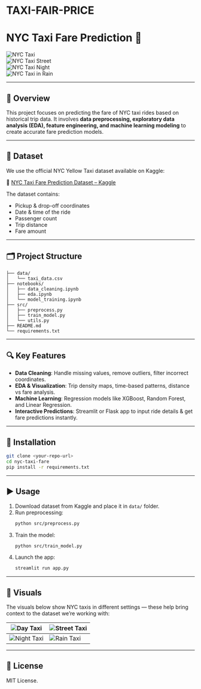 # TAXI-FAIR-PRICE

# NYC Taxi Fare Prediction 🚖

![NYC Taxi](https://images.openai.com/thumbnails/url/kxi9h3icu1mUUVJSUGylr5-al1xUWVCSmqJbkpRnoJdeXJJYkpmsl5yfq5-Zm5ieWmxfaAuUsXL0S7F0Tw5MS3TxNPE2LAsLsUytMk5PDDPO8TMsDnczSjUtsSjOqCg1DtH1LvfLD7eILMl0SXHMKKlIq9AtKPZVKwYAtpApSw)  
![NYC Taxi Street](https://images.openai.com/thumbnails/url/Sm2qS3icu1mSUVJSUGylr5-al1xUWVCSmqJbkpRnoJdeXJJYkpmsl5yfq5-Zm5ieWmxfaAuUsXL0S7F0Tw6KN3Q08HR1KjSoCDR0jAiodHEJtXBJdHVy8fXyDizNS_c2KIs09ygItcgsNg1PCquyDPU2MHXKCsuMTFcrBgDd7yh8)  
![NYC Taxi Night](https://images.openai.com/thumbnails/url/DG4LJ3icu1mUUVJSUGylr5-al1xUWVCSmqJbkpRnoJdeXJJYkpmsl5yfq5-Zm5ieWmxfaAuUsXL0S7F0Tw7K8ItMN41MjTAztUjXdQn3Mgl0i4hPz7Q0DIlPzkhODfPL8i-pSs_zDHQKrfCpKnYpD00u98gyMdNVKwYAssko9Q)  
![NYC Taxi in Rain](https://images.openai.com/thumbnails/url/4t74NHicu1mSUVJSUGylr5-al1xUWVCSmqJbkpRnoJdeXJJYkpmsl5yfq5-Zm5ieWmxfaAuUsXL0S7F0Tw7yyQj1TkutqiwMNKrwKw7N9TQ3qkx3ik8t0HUsCzat8vI0DAgrr9INN64ssihJNCkyLEsvjHQpiHDyL1crBgAwjypu)  

---

## 📌 Overview  
This project focuses on predicting the fare of NYC taxi rides based on historical trip data. It involves **data preprocessing, exploratory data analysis (EDA), feature engineering, and machine learning modeling** to create accurate fare prediction models.  

---

## 📂 Dataset  
We use the official NYC Yellow Taxi dataset available on Kaggle:  

🔗 [NYC Taxi Fare Prediction Dataset – Kaggle](https://www.kaggle.com/c/new-york-city-taxi-fare-prediction)  

The dataset contains:  
- Pickup & drop-off coordinates  
- Date & time of the ride  
- Passenger count  
- Trip distance  
- Fare amount  

---

## 🗂 Project Structure  

```
├── data/
│   └── taxi_data.csv
├── notebooks/
│   ├── data_cleaning.ipynb
│   ├── eda.ipynb
│   └── model_training.ipynb
├── src/
│   ├── preprocess.py
│   ├── train_model.py
│   └── utils.py
├── README.md
└── requirements.txt
```

---

## 🔍 Key Features  
- **Data Cleaning**: Handle missing values, remove outliers, filter incorrect coordinates.  
- **EDA & Visualization**: Trip density maps, time-based patterns, distance vs fare analysis.  
- **Machine Learning**: Regression models like XGBoost, Random Forest, and Linear Regression.  
- **Interactive Predictions**: Streamlit or Flask app to input ride details & get fare predictions instantly.  

---

## 🚀 Installation  

```bash
git clone <your-repo-url>
cd nyc-taxi-fare
pip install -r requirements.txt
```

---

## ▶️ Usage  
1. Download dataset from Kaggle and place it in `data/` folder.  
2. Run preprocessing:  
   ```bash
   python src/preprocess.py
   ```  
3. Train the model:  
   ```bash
   python src/train_model.py
   ```  
4. Launch the app:  
   ```bash
   streamlit run app.py
   ```  

---

## 📸 Visuals  
The visuals below show NYC taxis in different settings — these help bring context to the dataset we’re working with:  

| ![Day Taxi](https://images.openai.com/thumbnails/url/kxi9h3icu1mUUVJSUGylr5-al1xUWVCSmqJbkpRnoJdeXJJYkpmsl5yfq5-Zm5ieWmxfaAuUsXL0S7F0Tw5MS3TxNPE2LAsLsUytMk5PDDPO8TMsDnczSjUtsSjOqCg1DtH1LvfLD7eILMl0SXHMKKlIq9AtKPZVKwYAtpApSw) | ![Street Taxi](https://images.openai.com/thumbnails/url/Sm2qS3icu1mSUVJSUGylr5-al1xUWVCSmqJbkpRnoJdeXJJYkpmsl5yfq5-Zm5ieWmxfaAuUsXL0S7F0Tw6KN3Q08HR1KjSoCDR0jAiodHEJtXBJdHVy8fXyDizNS_c2KIs09ygItcgsNg1PCquyDPU2MHXKCsuMTFcrBgDd7yh8) |  
|---|---|  
| ![Night Taxi](https://images.openai.com/thumbnails/url/DG4LJ3icu1mUUVJSUGylr5-al1xUWVCSmqJbkpRnoJdeXJJYkpmsl5yfq5-Zm5ieWmxfaAuUsXL0S7F0Tw7K8ItMN41MjTAztUjXdQn3Mgl0i4hPz7Q0DIlPzkhODfPL8i-pSs_zDHQKrfCpKnYpD00u98gyMdNVKwYAssko9Q) | ![Rain Taxi](https://images.openai.com/thumbnails/url/4t74NHicu1mSUVJSUGylr5-al1xUWVCSmqJbkpRnoJdeXJJYkpmsl5yfq5-Zm5ieWmxfaAuUsXL0S7F0Tw7yyQj1TkutqiwMNKrwKw7N9TQ3qkx3ik8t0HUsCzat8vI0DAgrr9INN64ssihJNCkyLEsvjHQpiHDyL1crBgAwjypu) |  

---

## 📜 License  
MIT License.  
